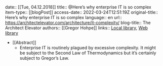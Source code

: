 date:: [[Tue, 04.12.2018]]
title:: @Here’s why enterprise IT is so complex
item-type:: [[blogPost]]
access-date:: 2022-03-24T12:51:19Z
original-title:: Here’s why enterprise IT is so complex
language:: en
url:: https://architectelevator.com/architecture/it-complexity/
blog-title:: The Architect Elevator
authors:: [[Gregor Hohpe]]
links:: [Local library](zotero://select/library/items/HPHMI5XX), [Web library](https://www.zotero.org/users/6520516/items/HPHMI5XX)

- [[Abstract]]
	- Enterprise IT is routinely plagued by excessive complexity. It might be subject to the Second Law of Thermodynamics but it’s certainly subject to Gregor’s Law.
